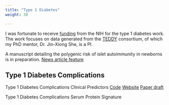 ```yaml
---
title: "Type 1 Diabetes"
weight: 30

---
```


I was fortunate to receive [funding](https://projectreporter.nih.gov/project_info_description.cfm?aid=9976989&icde=53097928&ddparam=&ddvalue=&ddsub=&cr=1&csb=default&cs=ASC&pball=) from the NIH for the type 1 diabetes work. The work focuses on data generated from the [TEDDY](https://teddy.epi.usf.edu/) consortium, of which my PhD mentor, Dr. Jin-Xiong She, is a PI.

A manuscript detailing the polygenic risk of islet autoimmunity in newborns is in preparation. [News article feature](https://jagwire.augusta.edu/tag/paul-tran/)

## Type 1 Diabetes Complications
Type 1 Diabetes Complications Clinical Predictors [Code](https://github.com/pmtran5884/T1D_Complications)
[Website](https://ptran25.shinyapps.io/Diabetic_Peripheral_Neuropathy_Risk/?_ga=2.159360185.2040679849.1609524909-2098218154.1607979380)
[Paper draft](https://augustauniversity.box.com/s/p6vg50ahzitkrtkgo6fb7hwlvh831gmo)

Type 1 Diabetes Complications Serum Protein Signature